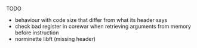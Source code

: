 TODO
* behaviour with code size that differ from what its header says
* check bad register in corewar when retrieving arguments from memory before instruction
* norminette libft (missing header)